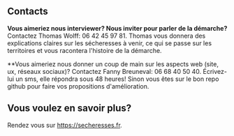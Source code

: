 ## Contacts

**Vous aimeriez nous interviewer? Nous inviter pour parler de la démarche?** Contactez Thomas Wolff: 06 42 45 97 81. Thomas vous donnera des explications claires sur les sécheresses à venir, ce qui se passe sur les territoires et vous racontera l'histoire de la démarche.

**Vous aimeriez nous donner un coup de main sur les aspects web (site, ux, réseaux sociaux)? Contactez Fanny Breuneval: 06 68 40 50 40. Écrivez-lui un sms, elle répondra sous 48 heures! Sinon vous êtes sur le bon repo github pour faire vos propositions d'amélioration. 

## Vous voulez en savoir plus? 

Rendez vous sur https://secheresses.fr.

